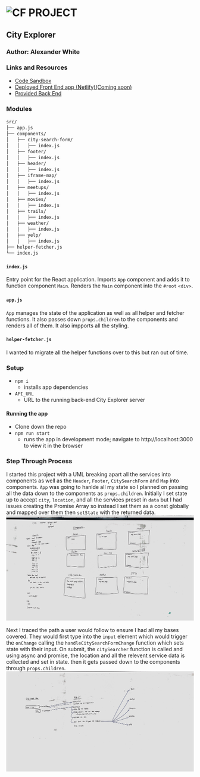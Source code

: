 ![CF](http://i.imgur.com/7v5ASc8.png) PROJECT
=================================================

<!-- LINKS -->
<!-- Code Sandbox -->
[1]: https://codesandbox.io/s/cityexplorerfinal-vkje5
<!-- Front End -->
[2]: h
<!-- Back End -->
[3]: https://city-explorer-backend.herokuapp.com/
<!-- https://obscure-bayou-17929.herokuapp.com/ -->


## City Explorer

### Author: Alexander White

### Links and Resources
* [Code Sandbox][1]
* [Deployed Front End app (Netlify)(Coming soon)][2]
* [Provided Back End][3]

### Modules
```
src/
├── app.js
├── components/
│   ├── city-search-form/
│   │   ├── index.js
│   ├── footer/
│   │   ├── index.js
│   ├── header/
│   │   ├── index.js
│   ├── iframe-map/
│   │   ├── index.js
│   ├── meetups/
│   │   ├── index.js
│   ├── movies/
│   │   ├── index.js
│   ├── trails/
│   │   ├── index.js
│   ├── weather/
│   │   ├── index.js
│   ├── yelp/
│   │   ├── index.js
├── helper-fetcher.js
└── index.js
```
#### `index.js`
Entry point for the React application. 
Imports `App` component and adds it to function component `Main`.
Renders the `Main` component into the `#root` `<div>`.

#### `app.js`
`App` manages the state of the application as well as all helper and fetcher functions. It also passes down `props.children` to the components and renders all of them. It also impports all the styling.

#### `helper-fetcher.js`
I wanted to migrate all the helper functions over to this but ran out of time.


### Setup
* `npm i`
  - installs app dependencies
* `API_URL`
  - URL to the running back-end City Explorer server


#### Running the app
* Clone down the repo
* `npm run start`
  - runs the app in development mode; navigate to http://localhost:3000 to view it in the browser
  

### Step Through Process
I started this project with a UML breaking apart all the services into components as well as the `Header`, `Footer`, `CitySearchForm` and `Map` into components. `App` was going to hanlde all my state so I planned on passing all the data down to the components as `props.children`. Initially I set state up to accept `city`, `location`, and all the services preset in `data` but I had issues creating the Promise Array so instead I set them as a const globally and mapped over them then `setState` with the returned data.
![Component Breakup](./city1.jpg)


Next I traced the path a user would follow to ensure I had all my bases covered. They would first type into the `input` element which would trigger the `onChange` calling the `handleCitySearchFormChange` function which sets state with their input. On submit, the `citySearcher` function is called and using async and promise, the location and all the relevent service data is collected and set in state. then it gets passed down to the components through `props.children`.
![City Search Step Through](city2.jpg)